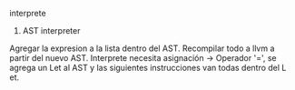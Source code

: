 interprete

1. AST interpreter

Agregar la expresion a la lista dentro del AST.
Recompilar todo a llvm a partir del nuevo AST.
Interprete necesita asignación -> Operador '=', se agrega un Let al AST y las siguientes instrucciones van todas dentro del L
et.